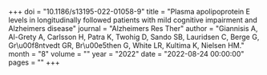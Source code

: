 +++
doi = "10.1186/s13195-022-01058-9"
title = "Plasma apolipoprotein E levels in longitudinally followed patients with mild cognitive impairment and Alzheimers disease"
journal = "Alzheimers Res Ther"
author = "Giannisis A, Al-Grety A, Carlsson H, Patra K, Twohig D, Sando SB, Lauridsen C, Berge G, Gr\u00f8ntvedt GR, Br\u00e5then G, White LR, Kultima K, Nielsen HM."
month = "8"
volume = ""
year = "2022"
date = "2022-08-24 00:00:00"
pages = ""
+++

